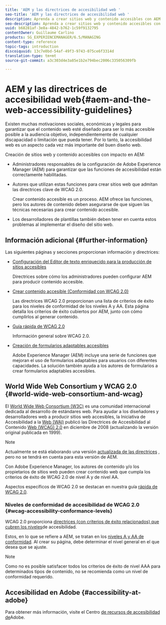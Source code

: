 ```yaml
---
title: 'AEM y las directrices de accesibilidad web '
seo-title: 'AEM y las directrices de accesibilidad web '
description: Aprenda a crear sitios web y contenido accesibles con AEM.
seo-description: Aprenda a crear sitios web y contenido accesibles con AEM.
uuid: b68281af-3e8a-4842-b762-1c59f9132795
contentOwner: Guillaume Carlino
products: SG_EXPERIENCEMANAGER/6.5/MANAGING
content-type: reference
topic-tags: introduction
discoiquuid: 13c7e0bd-54af-49f3-9743-075ce6f3314d
translation-type: tm+mt
source-git-commit: a3c303d4e3a85e1b2e794bec2006c335056309fb

---
```



# AEM y las directrices de accesibilidad web{#aem-and-the-web-accessibility-guidelines} 

Existen muchas motivaciones sociales, económicas y legales para garantizar que el contenido web esté diseñado para ser lo más accesible posible a la audiencia objetivo, independientemente de cualquier discapacidad o limitación que pueda tener. Por lo tanto, la accesibilidad web es un aspecto cada vez más importante del buen diseño web.

Creación de sitios web y contenido accesibles con impacto en AEM:

* Administradores responsables de la configuración de Adobe Experience Manager (AEM) para garantizar que las funciones de accesibilidad están correctamente habilitadas.
* Autores que utilizan estas funciones para crear sitios web que admitan las directrices clave de WCAG 2.0.

   Crear contenido accesible es un proceso. AEM ofrece las funciones, pero los autores de contenido deben asegurarse de que siguen las técnicas necesarias para crear contenido accesible.

* Los desarrolladores de plantillas también deben tener en cuenta estos problemas al implementar el diseño del sitio web.

## Información adicional {#further-information}

Las siguientes páginas y secciones proporcionan información y directrices:

* [Configuración del Editor de texto enriquecido para la producción de sitios accesibles](/help/sites-administering/rte-accessible-content.md)

   Directrices sobre cómo los administradores pueden configurar AEM para producir contenido accesible.

* [Crear contenido accesible (Conformidad con WCAG 2.0)](/help/sites-authoring/creating-accessible-content.md)

   Las directrices WCAG 2.0 proporcionan una lista de criterios de éxito para los niveles de conformidad de los niveles A y AA. Esta página detalla los criterios de éxito cubiertos por AEM, junto con cómo cumplirlos al generar contenido.

* [Guía rápida de WCAG 2.0](/help/managing/qg-wcag.md)

   Información general sobre WCAG 2.0.

* [Creación de formularios adaptables accesibles](/help/forms/using/creating-accessible-adaptive-forms.md)

   Adobe Experience Manager (AEM) incluye una serie de funciones que mejoran el uso de formularios adaptables para usuarios con diferentes capacidades. La solución también ayuda a los autores de formularios a crear formularios adaptables accesibles.

## World Wide Web Consortium y WCAG 2.0 {#world-wide-web-consortium-and-wcag}

El [World Wide Web Consortium (W3C)](https://www.w3.org/) es una comunidad internacional dedicada al desarrollo de estándares web. Para ayudar a los diseñadores y desarrolladores web a producir sitios web accesibles, la Iniciativa de Accesibilidad a la [Web (WAI)](https://www.w3.org/WAI/) publicó las Directrices de Accesibilidad al Contenido [Web (WCAG) 2.0](https://www.w3.org/TR/WCAG20/) en diciembre de 2008 (actualizando la versión original publicada en 1999).

>[!NOTE]
>
>Actualmente se está elaborando una versión [actualizada de las directrices](https://www.w3.org/TR/WCAG21/) , pero no se tendrá en cuenta para esta versión de AEM.

Con Adobe Experience Manager, los autores de contenido y/o los propietarios de sitios web pueden crear contenido web que cumpla los criterios de éxito de WCAG 2.0 de nivel A y de nivel AA.

Aspectos específicos de WCAG 2.0 se destacan en nuestra guía [rápida de WCAG 2.0](/help/managing/qg-wcag.md).

### Niveles de conformidad de accesibilidad de WCAG 2.0 {#wcag-accessibility-conformance-levels}

WCAG 2.0 proporciona [directrices (con criterios de éxito relacionados) que cubren los niveles](https://www.w3.org/TR/UNDERSTANDING-WCAG20/conformance.html)de accesibilidad.

Estos, en lo que se refiere a AEM, se tratan en los [niveles A y AA de conformidad](/help/sites-authoring/creating-accessible-content.md). Al crear su página, debe determinar el nivel general en el que desea que se ajuste.

>[!NOTE]
>
>Como no es posible satisfacer todos los criterios de éxito de nivel AAA para determinados tipos de contenido, no se recomienda como un nivel de conformidad requerido.

## Accesibilidad en Adobe {#accessibility-at-adobe}

Para obtener más información, visite el Centro [de recursos de accesibilidad de](https://www.adobe.com/accessibility/)Adobe.
